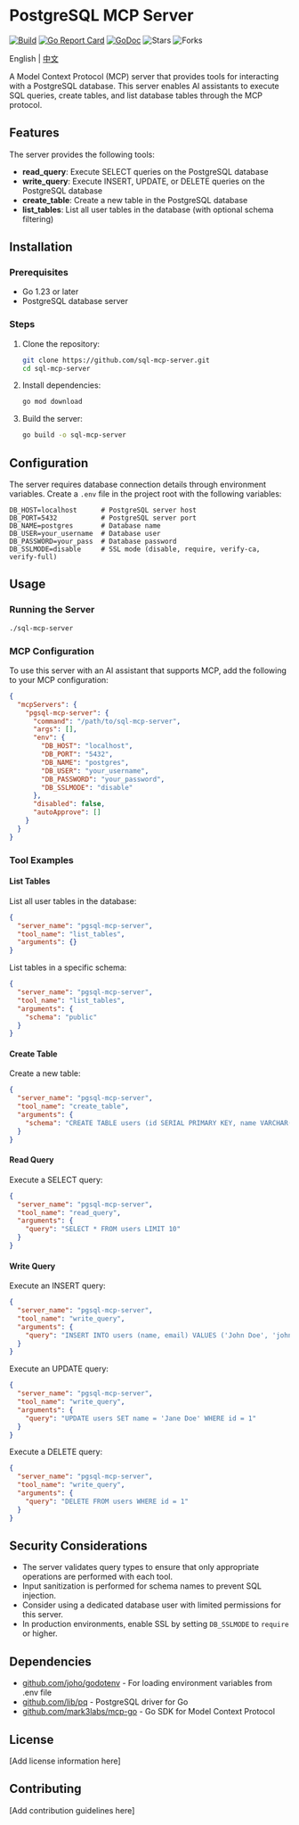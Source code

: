 # PostgreSQL MCP Server

[![Build](https://github.com/mark3labs/mcp-go/actions/workflows/ci.yml/badge.svg?branch=main)](https://github.com/mark3labs/mcp-go/actions/workflows/ci.yml)
[![Go Report Card](https://goreportcard.com/badge/github.com/mark3labs/mcp-go?cache)](https://goreportcard.com/report/github.com/mark3labs/mcp-go)
[![GoDoc](https://pkg.go.dev/badge/github.com/mark3labs/mcp-go.svg)](https://pkg.go.dev/github.com/mark3labs/mcp-go)
![Stars](https://img.shields.io/github/stars/leixiaotian1/pgsql-mcp-server)
![Forks](https://img.shields.io/github/forks/leixiaotian1/pgsql-mcp-server)

English | [中文](readme_zh_CH.md)



A Model Context Protocol (MCP) server that provides tools for interacting with a PostgreSQL database. This server enables AI assistants to execute SQL queries, create tables, and list database tables through the MCP protocol.

## Features

The server provides the following tools:

- **read_query**: Execute SELECT queries on the PostgreSQL database
- **write_query**: Execute INSERT, UPDATE, or DELETE queries on the PostgreSQL database
- **create_table**: Create a new table in the PostgreSQL database
- **list_tables**: List all user tables in the database (with optional schema filtering)

## Installation

### Prerequisites

- Go 1.23 or later
- PostgreSQL database server

### Steps

1. Clone the repository:
   ```bash
   git clone https://github.com/sql-mcp-server.git
   cd sql-mcp-server
   ```

2. Install dependencies:
   ```bash
   go mod download
   ```

3. Build the server:
   ```bash
   go build -o sql-mcp-server
   ```

## Configuration

The server requires database connection details through environment variables. Create a `.env` file in the project root with the following variables:

```
DB_HOST=localhost      # PostgreSQL server host
DB_PORT=5432           # PostgreSQL server port
DB_NAME=postgres       # Database name
DB_USER=your_username  # Database user
DB_PASSWORD=your_pass  # Database password
DB_SSLMODE=disable     # SSL mode (disable, require, verify-ca, verify-full)
```

## Usage

### Running the Server

```bash
./sql-mcp-server
```

### MCP Configuration

To use this server with an AI assistant that supports MCP, add the following to your MCP configuration:

```json
{
  "mcpServers": {
    "pgsql-mcp-server": {
      "command": "/path/to/sql-mcp-server",
      "args": [],
      "env": {
        "DB_HOST": "localhost",
        "DB_PORT": "5432",
        "DB_NAME": "postgres",
        "DB_USER": "your_username",
        "DB_PASSWORD": "your_password",
        "DB_SSLMODE": "disable"
      },
      "disabled": false,
      "autoApprove": []
    }
  }
}
```

### Tool Examples

#### List Tables

List all user tables in the database:

```json
{
  "server_name": "pgsql-mcp-server",
  "tool_name": "list_tables",
  "arguments": {}
}
```

List tables in a specific schema:

```json
{
  "server_name": "pgsql-mcp-server",
  "tool_name": "list_tables",
  "arguments": {
    "schema": "public"
  }
}
```

#### Create Table

Create a new table:

```json
{
  "server_name": "pgsql-mcp-server",
  "tool_name": "create_table",
  "arguments": {
    "schema": "CREATE TABLE users (id SERIAL PRIMARY KEY, name VARCHAR(100), email VARCHAR(100) UNIQUE, created_at TIMESTAMP DEFAULT CURRENT_TIMESTAMP)"
  }
}
```

#### Read Query

Execute a SELECT query:

```json
{
  "server_name": "pgsql-mcp-server",
  "tool_name": "read_query",
  "arguments": {
    "query": "SELECT * FROM users LIMIT 10"
  }
}
```

#### Write Query

Execute an INSERT query:

```json
{
  "server_name": "pgsql-mcp-server",
  "tool_name": "write_query",
  "arguments": {
    "query": "INSERT INTO users (name, email) VALUES ('John Doe', 'john@example.com')"
  }
}
```

Execute an UPDATE query:

```json
{
  "server_name": "pgsql-mcp-server",
  "tool_name": "write_query",
  "arguments": {
    "query": "UPDATE users SET name = 'Jane Doe' WHERE id = 1"
  }
}
```

Execute a DELETE query:

```json
{
  "server_name": "pgsql-mcp-server",
  "tool_name": "write_query",
  "arguments": {
    "query": "DELETE FROM users WHERE id = 1"
  }
}
```

## Security Considerations

- The server validates query types to ensure that only appropriate operations are performed with each tool.
- Input sanitization is performed for schema names to prevent SQL injection.
- Consider using a dedicated database user with limited permissions for this server.
- In production environments, enable SSL by setting `DB_SSLMODE` to `require` or higher.

## Dependencies

- [github.com/joho/godotenv](https://github.com/joho/godotenv) - For loading environment variables from .env file
- [github.com/lib/pq](https://github.com/lib/pq) - PostgreSQL driver for Go
- [github.com/mark3labs/mcp-go](https://github.com/mark3labs/mcp-go) - Go SDK for Model Context Protocol

## License

[Add license information here]

## Contributing

[Add contribution guidelines here]

